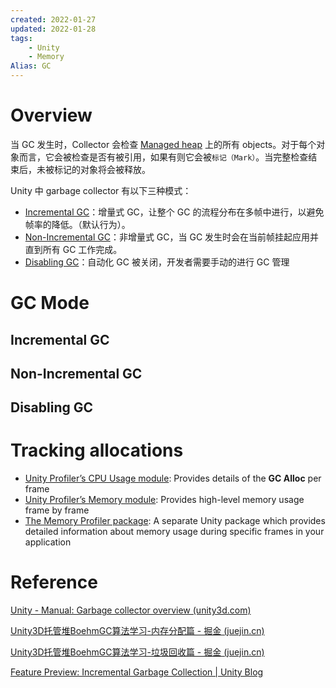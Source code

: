 ```yaml
---
created: 2022-01-27
updated: 2022-01-28
tags:
    - Unity
    - Memory
Alias: GC
---
```


# Overview

当 GC 发生时，Collector 会检查 [Managed heap](Managed%20Memory.md#Managed%20heap%20overview) 上的所有 objects。对于每个对象而言，它会被检查是否有被引用，如果有则它会被`标记（Mark）`。当完整检查结束后，未被标记的对象将会被释放。

Unity 中 garbage collector 有以下三种模式：
- [Incremental GC](#Incremental%20GC)：增量式 GC，让整个 GC 的流程分布在多帧中进行，以避免帧率的降低。（默认行为）。
- [Non-Incremental GC](#Non-Incremental%20GC)：非增量式 GC，当 GC 发生时会在当前帧挂起应用并直到所有 GC 工作完成。
- [Disabling GC](#Disabling%20GC)：自动化 GC 被关闭，开发者需要手动的进行 GC 管理

# GC Mode

## Incremental GC

## Non-Incremental GC

## Disabling GC

# Tracking allocations

-   [Unity Profiler’s CPU Usage module](https://docs.unity3d.com/2022.1/Documentation/Manual/ProfilerCPU.html): Provides details of the **GC Alloc** per frame
-   [Unity Profiler’s Memory module](https://docs.unity3d.com/2022.1/Documentation/Manual/ProfilerMemory.html): Provides high-level memory usage frame by frame
-   [The Memory Profiler package](https://docs.unity3d.com/Packages/com.unity.memoryprofiler@latest): A separate Unity package which provides detailed information about memory usage during specific frames in your application

# Reference

[Unity - Manual: Garbage collector overview (unity3d.com)](https://docs.unity3d.com/2020.3/Documentation/Manual/performance-garbage-collector.html)


[Unity3D托管堆BoehmGC算法学习-内存分配篇 - 掘金 (juejin.cn)](https://juejin.cn/post/6966954993869914119)

[Unity3D托管堆BoehmGC算法学习-垃圾回收篇 - 掘金 (juejin.cn)](https://juejin.cn/post/6968400262629163038)

[Feature Preview: Incremental Garbage Collection | Unity Blog](https://blog.unity.com/technology/feature-preview-incremental-garbage-collection)